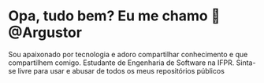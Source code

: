 # Opa, tudo bem? Eu me chamo 🐧 @Argustor
Sou apaixonado por tecnologia e adoro compartilhar conhecimento e que compartilhem comigo.
Estudante de Engenharia de Software na IFPR.
Sinta-se livre para usar e abusar de todos os meus repositórios públicos

